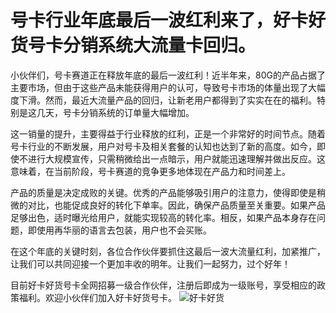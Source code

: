 # 号卡行业年底最后一波红利来了，好卡好货号卡分销系统大流量卡回归。

小伙伴们，号卡赛道正在释放年底的最后一波红利！近半年来，80G的产品占据了主要市场，但由于这些产品未能获得用户的认可，导致号卡市场的体量出现了大幅度下滑。然而，最近大流量产品的回归，让新老用户都得到了实实在在的福利。特别是这几天，号卡分销系统的订单量大幅增加。

这一销量的提升，主要得益于行业释放的红利，正是一个非常好的时间节点。随着号卡行业的不断发展，用户对号卡及相关套餐的认知也达到了新的高度。如今，即使不进行大规模宣传，只需稍微给出一点暗示，用户就能迅速理解并做出反应。这意味着，在当前阶段，号卡赛道的竞争更多地体现在产品力和时间差上。

产品的质量是决定成败的关键。优秀的产品能够吸引用户的注意力，使得即使是稍微的对比，也能促成良好的转化下单率。因此，确保产品质量至关重要。如果产品足够出色，适时曝光给用户，就能实现较高的转化率。相反，如果产品本身存在问题，即使用再华丽的语言去包装，用户也不会买账。

在这个年底的关键时刻，各位合作伙伴要抓住这最后一波大流量红利，加紧推广，让我们可以共同迎接一个更加丰收的明年。让我们一起努力，过个好年！

目前好卡好货号卡全网招募一级合作伙伴，注册后即成为一级账号，享受相应的政策福利。欢迎小伙伴们加入好卡好货号卡。
![好卡好货](https://picabstract-preview-ftn.weiyun.com/ftn_pic_abs_v3/97086ae866b886d11db70502d6958bc8916538ea9043d82aeb6dbe37b9a81aa45a9dd206a2fdd7bed58a0711d1a8ee33?pictype=scale&from=30111&version=3.3.3.3&fname=Image_1732145183840.png&size=640)
